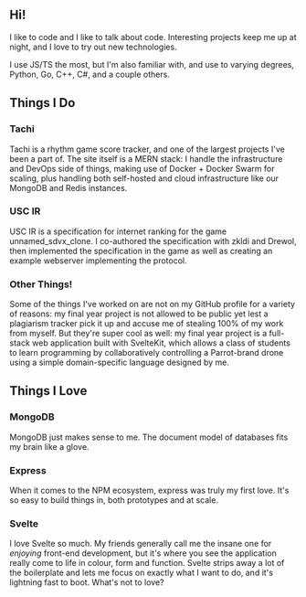 ## Hi!

I like to code and I like to talk about code. Interesting projects keep me up at night, and I love to try out new technologies.

I use JS/TS the most, but I'm also familiar with, and use to varying degrees, Python, Go, C++, C#, and a couple others.


## Things I Do

### Tachi

Tachi is a rhythm game score tracker, and one of the largest projects I've been a part of. The site itself is a MERN stack: I handle the infrastructure and DevOps side of things, making use of Docker + Docker Swarm for scaling, plus handling both self-hosted and cloud infrastructure like our MongoDB and Redis instances.

### USC IR

USC IR is a specification for internet ranking for the game unnamed_sdvx_clone. I co-authored the specification with zkldi and Drewol, then implemented the specification in the game as well as creating an example webserver implementing the protocol.

### Other Things!

Some of the things I've worked on are not on my GitHub profile for a variety of reasons: my final year project is not allowed to be public yet lest a plagiarism tracker pick it up and accuse me of stealing 100% of my work from myself. But they're super cool as well: my final year project is a full-stack web application built with SvelteKit, which allows a class of students to learn programming by collaboratively controlling a Parrot-brand drone using a simple domain-specific language designed by me.


## Things I Love

### MongoDB

MongoDB just makes sense to me. The document model of databases fits my brain like a glove.

### Express

When it comes to the NPM ecosystem, express was truly my first love. It's so easy to build things in, both prototypes and at scale.

### Svelte

I love Svelte so much. My friends generally call me the insane one for *enjoying* front-end development, but it's where you see the application really come to life in colour, form and function. Svelte strips away a lot of the boilerplate and lets me focus on exactly what I want to do, and it's lightning fast to boot. What's not to love?
